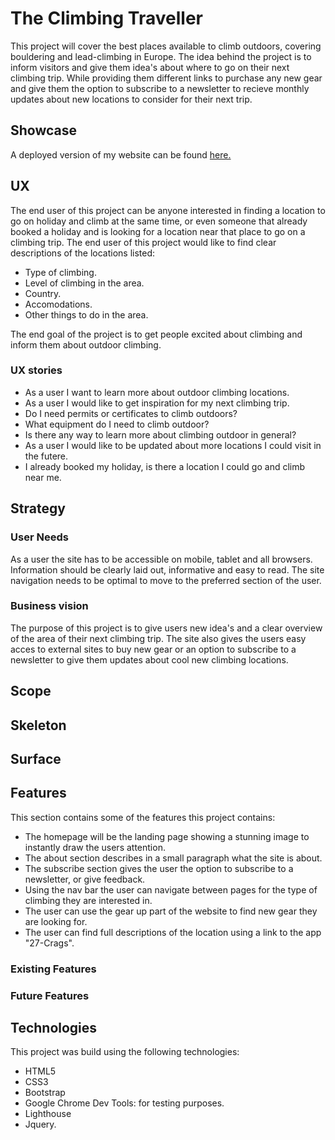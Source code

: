 # The Climbing Traveller

This project will cover the best places available to climb outdoors, covering bouldering and lead-climbing in Europe.
The idea behind the project is to inform visitors and give them idea's about where to go on their next climbing trip.
While providing them different links to purchase any new gear and give them the option to subscribe to a newsletter to recieve monthly updates
about new locations to consider for their next trip.

## Showcase

A deployed version of my website can be found [here.](https://thijsterporten.github.io/Milestone-1/index.html)

## UX

The end user of this project can be anyone interested in finding a location to go on holiday and climb at the same time, or even someone that already
booked a holiday and is looking for a location near that place to go on a climbing trip.
The end user of this project would like to find clear descriptions of the locations listed:
* Type of climbing.
* Level of climbing in the area.
* Country.
* Accomodations. 
* Other things to do in the area.

The end goal of the project is to get people excited about climbing and inform them about outdoor climbing.

### UX stories

* As a user I want to learn more about outdoor climbing locations.
* As a user I would like to get inspiration for my next climbing trip.
* Do I need permits or certificates to climb outdoors?
* What equipment do I need to climb outdoor?
* Is there any way to learn more about climbing outdoor in general?
* As a user I would like to be updated about more locations I could visit in the futere.
* I already booked my holiday, is there a location I could go and climb near me.

## Strategy

### User Needs

As a user the site has to be accessible on mobile, tablet and all browsers. Information should be clearly laid out, informative and easy to read.
The site navigation needs to be optimal to move to the preferred section of the user.

### Business vision

The purpose of this project is to give users new idea's and a clear overview of the area of their next climbing trip.
The site also gives the users easy acces to external sites to buy new gear or an option to subscribe to a newsletter to 
give them updates about cool new climbing locations.

## Scope

## Skeleton

## Surface

## Features

This section contains some of the features this project contains:
* The homepage will be the landing page showing a stunning image to instantly draw the users attention.
* The about section describes in a small paragraph what the site is about.
* The subscribe section gives the user the option to subscribe to a newsletter, or give feedback.
* Using the nav bar the user can navigate between pages for the type of climbing they are interested in.
* The user can use the gear up part of the website to find new gear they are looking for.
* The user can find full descriptions of the location using a link to the app "27-Crags".


### Existing Features

### Future Features

## Technologies

This project was build using the following technologies:

* HTML5
* CSS3
* Bootstrap
* Google Chrome Dev Tools: for testing purposes.
* Lighthouse
* Jquery.